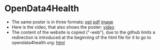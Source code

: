 # OpenData4Health

* The same poster is in three formats: [ppt](OpenData4Health-poster.pptx) [pdf](OpenData4Health-poster.pdf) [image](OpenData4Health-poster.png)
* Here is the video, that also shows the poster: [video](OpenData4Health-video.mp4)
* The content of the website is copied ("-web"), due to the github limits a redirection is introduced at the beginning of the html file for it to go to opendata4health.org: [html](OpenData4Health-web.html)
